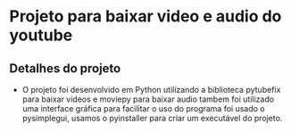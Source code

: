 # Projeto para baixar video e audio do youtube

## Detalhes do projeto

- O projeto foi desenvolvido em Python utilizando a biblioteca pytubefix para baixar videos e moviepy para baixar audio tambem foi utilizado uma interface gráfica para facilitar o uso do programa foi usado o pysimplegui, usamos o pyinstaller para criar um executável do projeto.
